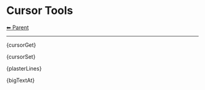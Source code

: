 # Cursor Tools

<!-- TEMPLATE header 2 -->
[⬅ Parent ](../index.md)
<hr />

{cursorGet}

{cursorSet}

{plasterLines}

{bigTextAt}
